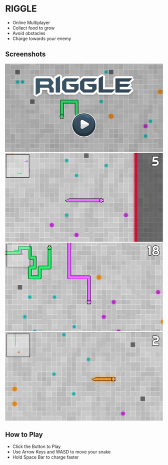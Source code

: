 # RIGGLE

- Online Multiplayer
- Collect food to grow
- Avoid obstacles 
- Charge towards your enemy

## Screenshots
![](images/image1.png)
![](images/image2.png)
![](images/image3.png)
![](images/image4.png)

## How to Play
- Click the Button to Play
- Use Arrow Keys and WASD to move your snake
- Hold Space Bar to charge faster
